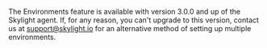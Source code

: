 The Environments feature is available with version 3.0.0 and up of the Skylight agent. If, for any reason, you can't upgrade to this version, contact us at [support@skylight.io](mailto:support@skylight.io) for an alternative method of setting up multiple environments.
